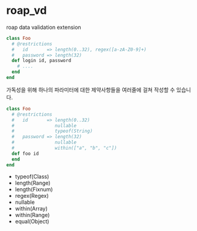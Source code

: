 # roap_vd
roap data validation extension

```rb
class Foo
  # @restrictions
  #   id       => length(0..32), regex([a-zA-Z0-9]+)
  #   password => length(32)
  def login id, password
    # ....
  end
end
```

가독성을 위해 하나의 파라미터에 대한 제약사항들을 여러줄에 걸쳐 작성할 수 있습니다.

```rb
class Foo
  # @restrictions
  #   id       => length(0..32)
  #               nullable
  #               typeof(String)
  #   password => length(32)
  #               nullable
  #               within(["a", "b", "c"])
  def foo id
  end
end
```

* typeof(Class)
* length(Range)
* length(Fixnum)
* regex(Regex)
* nullable
* within(Array)
* within(Range)
* equal(Object)
